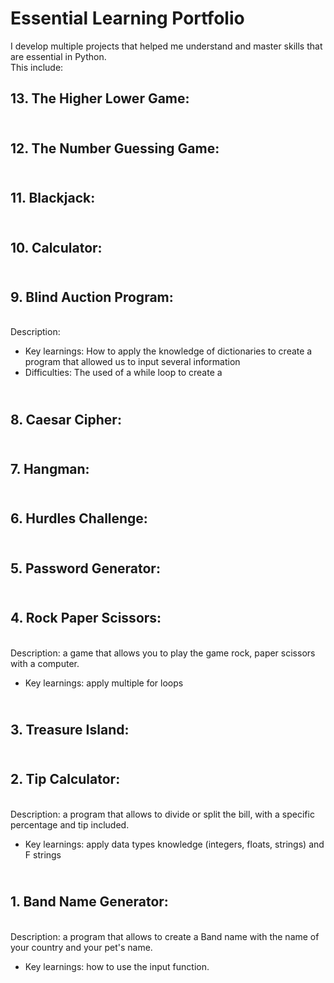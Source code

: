 # Essential Learning Portfolio

I develop multiple projects that helped me understand and master skills that are essential in Python. 
<br>This include:

## **13. The Higher Lower Game:** 
## <br>**12. The Number Guessing Game:**
## <br>**11. Blackjack:**
## <br>**10. Calculator:**

## <br> **9. Blind Auction Program:**
<br> Description:
+ Key learnings: How to apply the knowledge of dictionaries to create a program that allowed us to input several information
+  Difficulties: The used of a while loop to create a 

## <br> **8. Caesar Cipher:**
## <br> **7. Hangman:**
## <br> **6. Hurdles Challenge:**
## <br> **5. Password Generator:**
## <br> **4. Rock Paper Scissors:**
<br> Description: a game that allows you to play the game rock, paper scissors with a computer. 
+ Key learnings: apply multiple for loops
## <br>**3. Treasure Island:**
## <br>**2. Tip Calculator:**
<br> Description: a program that allows to divide or split the bill, with a specific percentage and tip included.
+ Key learnings: apply data types knowledge (integers, floats, strings) and F strings
## <br>**1. Band Name Generator:**
<br> Description: a program that allows to create a Band name with the name of your country and your pet's name.
+ Key learnings: how to use the input function.
